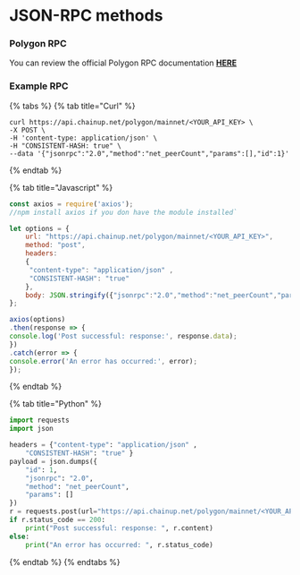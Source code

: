 # JSON-RPC methods

### Polygon RPC

You can review the official Polygon RPC documentation [**HERE**](https://ethereum.org/en/developers/docs/apis/json-rpc/)

### Example RPC

{% tabs %}
{% tab title="Curl" %}
```
curl https://api.chainup.net/polygon/mainnet/<YOUR_API_KEY> \
-X POST \
-H 'content-type: application/json' \
-H "CONSISTENT-HASH: true" \
--data '{"jsonrpc":"2.0","method":"net_peerCount","params":[],"id":1}' 
```
{% endtab %}

{% tab title="Javascript" %}
```javascript
const axios = require('axios');
//npm install axios if you don have the module installed`

let options = {
    url: "https://api.chainup.net/polygon/mainnet/<YOUR_API_KEY>",
    method: "post",
    headers:
    { 
     "content-type": "application/json" ,
     "CONSISTENT-HASH": "true"
    },
    body: JSON.stringify({"jsonrpc":"2.0","method":"net_peerCount","params":[],"id":1})
};

axios(options)
.then(response => {
console.log('Post successful: response:', response.data);
})
.catch(error => {
console.error('An error has occurred:', error);
});
```
{% endtab %}

{% tab title="Python" %}
```python
import requests
import json

headers = {"content-type": "application/json" ,
    "CONSISTENT-HASH": "true" }
payload = json.dumps({
    "id": 1,
    "jsonrpc": "2.0",
    "method": "net_peerCount",
    "params": []
})
r = requests.post(url="https://api.chainup.net/polygon/mainnet/<YOUR_API_KEY>", headers=headers, data=payload)
if r.status_code == 200:
    print("Post successful: response: ", r.content)
else:
    print("An error has occurred: ", r.status_code)
```
{% endtab %}
{% endtabs %}
